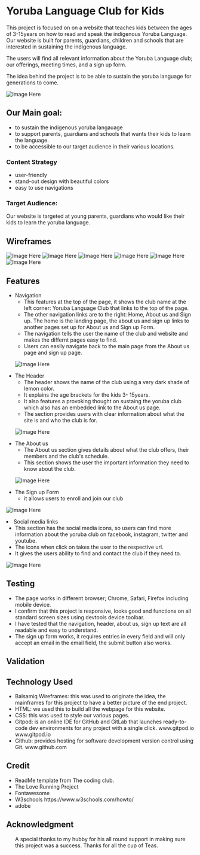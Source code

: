 # Yoruba Language Club for Kids

This project is focused on on a website that teaches kids between the ages of 3-15years on how to read and speak the indigenous Yoruba Language. Our website is built for parents, guardians, children and schools that are interested in sustaining the indigenous language.

<p> The users will find all relevant information about the Yoruba Language club; our offerings, meeting times, and a sign up form. </p>

<p> The idea behind the project is to be able to sustain the yoruba language for generations to come. </p>

![Image Here](./docs/features/amiresponsive.png)

## Our Main goal:
<ul>
<li> to sustain the indigenous yoruba langauage
<li> to support parents, guardians and schools that wants their kids to learn the language.
<li> to be accessible to our target audience in their various locations.
</ul>

### Content Strategy
<ul>
<li> user-friendly
<li> stand-out design with beautiful colors
<li> easy to use navigations
</ul>

### Target Audience:
Our website is targeted at young parents, guardians who would like their kids to learn the yoruba language.

## Wireframes
![Image Here](./docs/wireframes/homepage.png)
![Image Here](./docs/wireframes/aboutus.png)
![Image Here](./docs/wireframes/signup.png)
![Image Here](./docs/wireframes/mobile_home.png)
![Image Here](./docs/wireframes/mobile_aboutus.png)
![Image Here](./docs/wireframes/mobile_signup.png)

## Features
<ul>
<li> Navigation
    <ul>
    <li> This features at the top of the page, it shows the club name at the left corner: Yoruba Language Club that links to the top of the page.
    <li> The other navigation links are to the right: Home, About us and Sign up. The home is the landing page, the about us and sign up links to another pages set up for About us and Sign up Form.
    <li> The navigation tells the user the name of the club and website and makes the differnt pages easy to find.
    <li> Users can easily navigate back to the main page from the About us page and sign up page.
    </ul> 

![Image Here](./docs/features/navigation.png)

<li> The Header
    <ul>
    <li> The header shows the name of the club using a very dark shade of lemon color.
    <li> It explains the age brackets for the kids 3- 15years.
    <li> It also features a provoking thought on sustaing the yoruba club which also has an embedded link to the About us page.
    <li> The section provides users with clear information about what the site is and who the club is for.
    </ul>

![Image Here](./docs/features/header.png)

<li> The About us
    <ul> 
    <li> The About us section gives details about what the club offers, their members and the club's schedule.
    <li> This section shows the user the important information they need to know about the club.
    </ul>

![Image Here](./docs/features/aboutusinfo.png)    

<li> The Sign up Form
    <ul>
    <li> it allows users to enroll and join our club
    </ul>
</ul>

![Image Here](./docs/features/signupform.png)

<li> Social media links
    <ul> 
    <li> This section has the social media icons, so users can find more information about the yoruba club on facebook, instagram, twitter and youtube.
    <li> The icons when click on takes the user to the respective url.
    <li> It gives the users ability to find and contact the club if they need to.
    </ul>

![Image Here](./docs/features/socialnetworks.png)

## Testing
<ul>
<li> The page works in different browser; Chrome, Safari, Firefox including mobile device. </li>
<li> I confirm that this project is responsive, looks good and functions on all standard screen sizes using devtools device toolbar. </li>
<li> I have tested that the navigation, header, about us, sign up text are all readable and easy to understand. </li>
<li> The sign up form works, it requires entries in every field and will only accept an email in the email field, the submit button also works. </li>
</ul>

## Validation


## Technology Used
<ul>
<li> Balsamiq Wireframes: this was used to originate the idea, the mainframes for this project to have a better picture of the end project.</li>
<li> HTML: we used this to build all the webpage for this website. </li>
<li> CSS: this was used to style our various pages. </li>
<li> Gitpod: is an online IDE for GitHub and GitLab that launches ready-to-code dev environments for any project with a single click. www.gitpod.io www.gitpod.io </li>
<li> Github: provides hosting for software development version control using Git. www.github.com </li>
</ul>

## Credit
<ul>
<li> ReadMe template from The coding club. </li>
<li> The Love Running Project</li>
<li> Fontawesome</li>
<li> W3schools https://www.w3schools.com/howto/ </li>
<li> adobe
</ul>

## Acknowledgment 
<ul>
A special thanks to my hubby for his all round support in making sure this project was a success. Thanks for all the cup of Teas.





